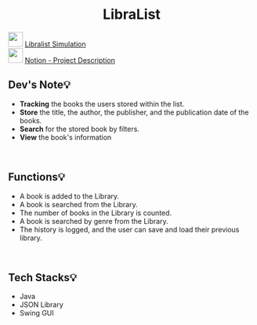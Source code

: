 # <div align="center"> LibraList</div>
<img src="https://upload.wikimedia.org/wikipedia/commons/e/ef/Youtube_logo.png" width="30"/> [Libralist Simulation](https://youtu.be/VCXZdFzqKzM?si=U7zVQvLJ4phau2Mc) <br/>
<img src="https://upload.wikimedia.org/wikipedia/commons/thumb/e/e9/Notion-logo.svg/1024px-Notion-logo.svg.png" width="30"/> [Notion - Project Description](https://www.notion.so/Libralist-5751953459704e21be0c639efad00ee1?pvs=4)

## Dev's Note💡

- **Tracking** the books the users stored within the list.
- **Store** the title, the author, the publisher, and the publication date of the books.
- **Search** for the stored book by filters.
- **View** the book's information

<br />

## Functions💡

- A book is added to the Library.
- A book is searched from the Library.
- The number of books in the Library is counted.
- A book is searched by genre from the Library.
- The history is logged, and the user can save and load their previous library.

<br />

## Tech Stacks💡

- Java
- JSON Library
- Swing GUI

<br />












<!--
## List your books and search it !!

>### What will the application do?
>- **Tracking** the books the users stored within the list.
>- **Store** the title, the author, the publisher, and the publication date of the books.
>- **Search** for the stored book by filters.
>- **View** the book's information.

>### Who will use it?
>- The user that want efficient manager of readings that the user has read.

>### Why is this project of interest to you?
>- I have a lot of books in my shelf, but when I want to find the books, I cannot easily remember the title of the book.
>- Sometimes, I remember only the publication date or the author of the books, but not the title.
>- So, I want to search the book's information that I want with filter by genre, or the author's name.

---
## User Stories

>- *As a user*, I want to be able to add my books' information.
>- *As a user*, I want to be able to view stored book list.
>- *As a user*, I want to be able to search the books' title with other information.
>- *As a user*, I want to be able to see the number of books.
>- *As a user*, I want to be able to see the books by genre filter.
>- *As a user*, I want to be able to save my to-do list to file (if I so choose)
>- *As a user*, I want to be able to be able to load my to-do list from file (if I so choose)

---
## Instructions for Grader
- You can generate the first required action (add a book) related to the user story "adding multiple Xs to a Y" 
by filling the 'title', 'author', 'publisher', 'publication date', and 'genre' text fields and pressing the 'Add' 
button.
- You can generate the second required action (search a book) related to the user story "adding multiple Xs to a Y"
by filling at least one of text fields and pressing 'Search' button.
- You can locate my visual component by backgrounds of each panel.
- You can save the state of my application by clicking the 'Save Your Library' button in main page.
- You can reload the state of my application by clicking the 'Load Your Library' button in main page.

---
## Phase 4: Task 2
>- A book is added to the Library.
>- A book is searched from the Library.
>- The number of books in the Library is counted.
>- A book is searched by genre from the Library.
---
## Phase 4: Task 3
For now, when the book is added, the program produces a message that the book is added, and user can check
that the library is updated when user select the 'Display BookList' button. Observer objects receive the notification and automatically update the screen to immediately show the book added by the user.
So, it is following the Observer pattern. If I had more time, I would apply Singleton pattern and Refactoring to my GUI.
For now, JsonReader and JsonWriter can have several instances, however, with singleton pattern, I can make that the JsonReader
and JsonWriter classes share a single instance. This prevents unnecessary instance creation and save memory.
Moreover, it reduces dependencies between classes and improves maintainability.

By refactoring, I would divide the GUI class by the functionalities, such as AddBookUI, DisplayBookUI, SearchBookUI. 
For now, my GUI class is too long, and not following 'Single Responsibility Principle,' so I can improve the cohesion
and make each class function for single responsibility. Also, I can extract the duplicated code inside the methods, 
ane make it as new method that would be implemented.
-->
